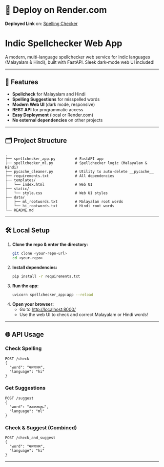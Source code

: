 # 🚀 Deploy on Render.com
**Deployed Link** on: [Spelling Checker](https://sarvmai-ai.onrender.com)

# Indic Spellchecker Web App

A modern, multi-language spellchecker web service for Indic languages (Malayalam & Hindi), built with FastAPI. Sleek dark-mode web UI included!

---

## 🚀 Features
- **Spellcheck** for Malayalam and Hindi
- **Spelling Suggestions** for misspelled words
- **Modern Web UI** (dark mode, responsive)
- **REST API** for programmatic access
- **Easy Deployment** (local or Render.com)
- **No external dependencies** on other projects

---

## 🗂️ Project Structure
```
.
├── spellchecker_app.py         # FastAPI app
├── spellchecker_ml.py          # Spellchecker logic (Malayalam & Hindi)
├── pycache_cleaner.py          # Utility to auto-delete __pycache__
├── requirements.txt            # All dependencies
├── templates/
│   └── index.html              # Web UI
├── static/
│   └── style.css               # Web UI styles
├── data/
│   ├── ml_rootwords.txt        # Malayalam root words
│   └── hi_rootwords.txt        # Hindi root words
└── README.md
```

---

## 🛠️ Local Setup

1. **Clone the repo & enter the directory:**
   ```bash
   git clone <your-repo-url>
   cd <your-repo>
   ```
2. **Install dependencies:**
   ```bash
   pip install -r requirements.txt
   ```
3. **Run the app:**
   ```bash
   uvicorn spellchecker_app:app --reload
   ```
4. **Open your browser:**
   - Go to [http://localhost:8000/](http://localhost:8000/)
   - Use the web UI to check and correct Malayalam or Hindi words!

---

## 🌐 API Usage

### Check Spelling
```http
POST /check
{
  "word": "मलयालम",
  "language": "hi"
}
```

### Get Suggestions
```http
POST /suggest
{
  "word": "മലായളം",
  "language": "ml"
}
```

### Check & Suggest (Combined)
```http
POST /check_and_suggest
{
  "word": "मलयालम",
  "language": "hi"
}
```

---